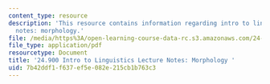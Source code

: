 ```yaml
---
content_type: resource
description: 'This resource contains information regarding intro to linguistics lecture
  notes: morphology.'
file: /media/https%3A/open-learning-course-data-rc.s3.amazonaws.com/24-900-introduction-to-linguistics-fall-2012/7b42ddf1f637ef5e082e215cb1b763c3_MIT24_900F12_Morphology.pdf
file_type: application/pdf
resourcetype: Document
title: '24.900 Intro to Linguistics Lecture Notes: Morphology '
uid: 7b42ddf1-f637-ef5e-082e-215cb1b763c3
---
```

